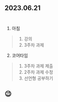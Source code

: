 ## 2023.06.21<br/><br/>


1. 아침
>1. 강의
>2. 3주차 과제

2. 코어타임
>1. 3주차 과제 제출
>2. 2주차 과제 수정
>3. 선언형 공부하기
## 😉